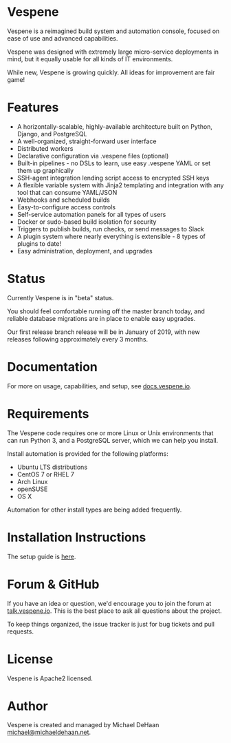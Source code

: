 Vespene
=======

Vespene is a reimagined build system and automation console, focused on ease of use and advanced
capabilities.

Vespene was designed with extremely large micro-service deployments in mind, but it equally usable
for all kinds of IT environments.

While new, Vespene is growing quickly. All ideas for improvement are fair game!

Features
========

* A horizontally-scalable, highly-available architecture built on Python, Django, and PostgreSQL
* A well-organized, straight-forward user interface
* Distributed workers
* Declarative configuration via .vespene files (optional)
* Built-in pipelines - no DSLs to learn, use easy .vespene YAML or set them up graphically
* SSH-agent integration lending script access to encrypted SSH keys
* A flexible variable system with Jinja2 templating and integration with any tool that can consume YAML/JSON
* Webhooks and scheduled builds
* Easy-to-configure access controls
* Self-service automation panels for all types of users
* Docker or sudo-based build isolation for security
* Triggers to publish builds, run checks, or send messages to Slack
* A plugin system where nearly everything is extensible - 8 types of plugins to date!
* Easy administration, deployment, and upgrades

Status
======

Currently Vespene is in "beta" status.

You should feel comfortable running off the master branch today, and reliable 
database migrations are in place to enable easy upgrades.

Our first release branch release will be in January of 2019, with new releases following approximately 
every 3 months.

Documentation
=============

For more on usage, capabilities, and setup, see [docs.vespene.io](http://docs.vespene.io).

Requirements
============

The Vespene code requires one or more Linux or Unix environments that can run Python 3, 
and a PostgreSQL server, which we can help you install.

Install automation is provided for the following platforms:

* Ubuntu LTS distributions
* CentOS 7 or RHEL 7
* Arch Linux
* openSUSE
* OS X

Automation for other install types are being added frequently.

Installation Instructions
=========================

The setup guide is [here](http://docs.vespene.io/setup.html).

Forum & GitHub
==============

If you have an idea or question, we'd encourage you to join the forum at [talk.vespene.io](http://talk.vespene.io).
This is the best place to ask all questions about the project. 

To keep things organized, the issue tracker is just for bug tickets and pull requests.

License
=======

Vespene is Apache2 licensed.

Author
======

Vespene is created and managed by Michael DeHaan <michael@michaeldehaan.net>.

